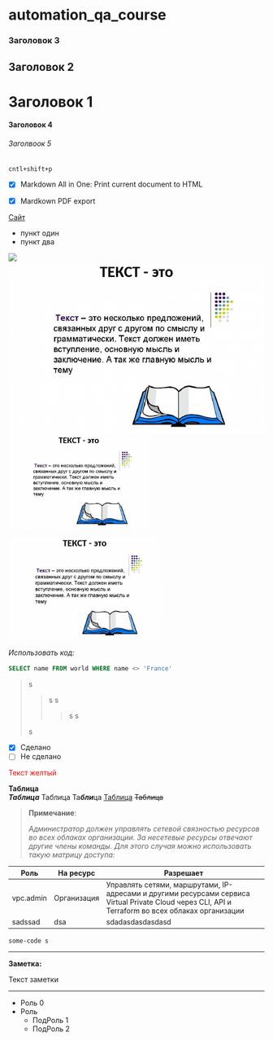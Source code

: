 # automation_qa_course


### Заголовок 3
## Заголовок 2

# Заголовок 1
#### Заголовок 4
###### Заголвоок 5

`cntl+shift+p`

- [x] Markdown All in One: Print current document to HTML
- [x] Mardkown PDF export 


[Сайт](https://ya.ru "Подсказка") 
- пункт один
- пункт два


![](https://cdn.freelance.ru/images/att/1580377_900_600.png)
![alt text](1580377_900_600.png)
<code><img width="55%" title="Text" src="1580377_900_600.png"></code>

<img src="1580377_900_600.png" alt="Alt Text" width="300" height="200">

*Использовать код:*
 ```sql
 SELECT name FROM world WHERE name <> 'France'

```


>s
>>s
>s
>>>s
>s
>
>s


- [x] Сделано
- [ ] Не сделано

 <font style ="color:red"> Текст желтый </font>



**Таблица**   
***Таблица*** 
Та*бли*ца 
Та***бли***ца
<u>Таблица</u>
~~Таблица~~

>**Примечание**:
>
>*Администратор должен управлять сетевой связностью ресурсов во всех облаках организации. За несетевые ресурсы отвечают другие члены команды. Для этого случая можно использовать такую матрицу доступа:*
>
| Роль        | На ресурс   | Разрешает                                                                                                                                          |
| ----------- | ----------- | -------------------------------------------------------------------------------------------------------------------------------------------------- |
| vpc.admin | Организация | Управлять сетями, маршрутами, IP-адресами и другими ресурсами сервиса Virtual Private Cloud через CLI, API и Terraform во всех облаках организации |
|    sadssad         |     dsa        |  sdadasdasdasdasd                                                                                                                                                  |



`some-code s`


---
**Заметка:** 

Текст заметки


---

* Роль 0
* Роль
    * ПодРоль 1
    * ПодРоль 2


